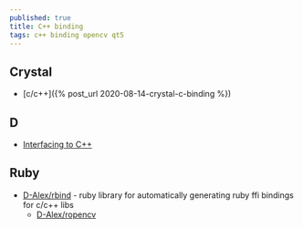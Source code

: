 ```yaml
---
published: true
title: C++ binding
tags: c++ binding opencv qt5
---
```

## Crystal
- [c/c++]({% post_url 2020-08-14-crystal-c-binding %})

## D 
- [Interfacing to C++](https://dlang.org/spec/cpp_interface.html)

## Ruby
- [D-Alex/rbind](https://github.com/D-Alex/rbind) - ruby library for automatically generating ruby ffi bindings for c/c++ libs 
	- [D-Alex/ropencv](https://github.com/d-alex/ropencv)
